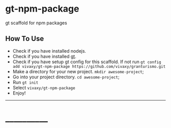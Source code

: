 # gt-npm-package

gt scaffold for npm packages

## How To Use

- Check if you have installed nodejs.
- Check if you have installed [gt](https://github.com/vivaxy/granturismo).
- Check if you have setup gt config for this scaffold. If not run `gt config add vivaxy/gt-npm-package https://github.com/vivaxy/granturismo.git`
- Make a directory for your new project. `mkdir awesome-project`;
- Go into your project directory. `cd awesome-project`;
- Run `gt init`
- Select `vivaxy/gt-npm-package`
- Enjoy!

----------

# __________

